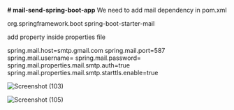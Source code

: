 **# mail-send-spring-boot-app**
We need to add mail dependency in pom.xml

<dependency>
			<groupId>org.springframework.boot</groupId>
			<artifactId>spring-boot-starter-mail</artifactId>
		</dependency>


add property inside properties file

spring.mail.host=smtp.gmail.com
spring.mail.port=587
spring.mail.username=
spring.mail.password=
spring.mail.properties.mail.smtp.auth=true
spring.mail.properties.mail.smtp.starttls.enable=true



![Screenshot (103)](https://github.com/TiwariKrishna/mail-send-spring-boot-app/assets/125963691/02c6742a-2672-49e8-aa19-7f19f7726b64)

![Screenshot (105)](https://github.com/TiwariKrishna/mail-send-spring-boot-app/assets/125963691/d19c5515-9f78-4589-a516-ddd4f52d1bfc)


